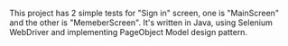 This project has 2 simple tests for "Sign in" screen, one is "MainScreen" and the other is "MemeberScreen".
It's written in Java, using Selenium WebDriver and implementing PageObject Model design pattern.
